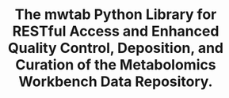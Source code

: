 ---
layout: ../../layouts/Publication.astro
title: The mwtab Python Library for RESTful Access and Enhanced Quality Control, Deposition, and Curation of the Metabolomics Workbench Data Repository.
journal: Metabolites
authors: Powell CD, Moseley HNB
year: 2021
volume: 11
issue: 3
pmid: 33808985.0
pmcid: PMC8000456
doi: 10.3390/metabo11030163
landmark: False
carousel: False
featured: False
r03: R03OD030603
keywords: ["data deposition", "data validation", "python package", "metabolomics workbench"]
---